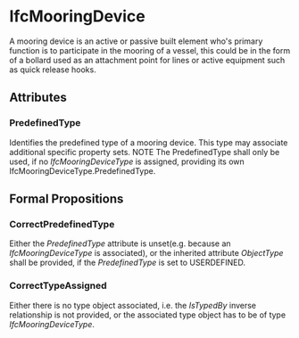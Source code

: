 # IfcMooringDevice

A mooring device is an active or passive built element who's primary function is to participate in the mooring of a vessel, this could be in the form of a bollard used as an attachment point for lines or active equipment such as quick release hooks.<!-- end of definition -->

## Attributes

### PredefinedType
Identifies the predefined type of a mooring device. This type may associate additional specific property sets.
NOTE  The PredefinedType shall only be used, if no _IfcMooringDeviceType_  is assigned, providing its own IfcMooringDeviceType.PredefinedType.

## Formal Propositions

### CorrectPredefinedType
Either the _PredefinedType_ attribute is unset(e.g. because an _IfcMooringDeviceType_ is associated), or the inherited attribute _ObjectType_ shall be provided, if the _PredefinedType_ is set to USERDEFINED.

### CorrectTypeAssigned
Either there is no type object associated, i.e. the _IsTypedBy_ inverse relationship is not provided, or the associated type object has to be of type _IfcMooringDeviceType_.
